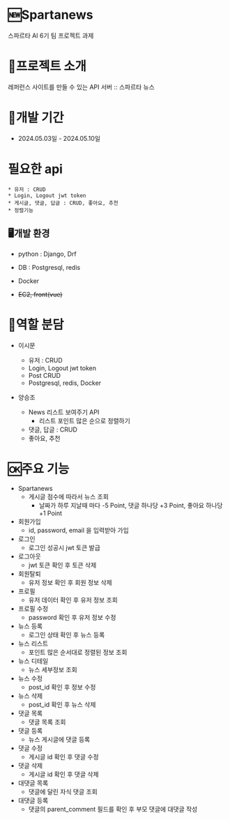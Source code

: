 # 🆕Spartanews
스파르타 AI 6기 팀 프로젝트 과제

# 📝프로젝트 소개 
레퍼런스 사이트를 만들 수 있는 API 서버 :: 스파르타 뉴스

# 📅개발 기간
* 2024.05.03일 - 2024.05.10일

# 필요한 api
    * 유저 : CRUD
    * Login, Logout jwt token
    * 게시글, 댓글, 답글 : CRUD, 좋아요, 추천
    * 정렬기능

## 🖥️개발 환경
* python : Django, Drf
* DB : Postgresql, redis
* Docker
  
* ~~EC2, front(vue)~~

# 🤝역할 분담
- 이시문
    - 유저 : CRUD
    - Login, Logout jwt token
    - Post CRUD
    - Postgresql, redis, Docker
      
- 양승조
    - News 리스트 보여주기 API
        - 리스트 포인트 많은 순으로 정렬하기
    - 댓글, 답글 : CRUD
    - 좋아요, 추천


# 🆗주요 기능
- Spartanews
    - 게시글 점수에 따라서 뉴스 조회
        - 날짜가 하루 지날때 마다 -5 Point, 댓글 하나당 +3 Point, 좋아요 하나당 +1 Point
- 회원가입
   - id, password, email 을 입력받아 가입
- 로그인
   - 로그인 성공시 jwt 토큰 발급
- 로그아웃
   - jwt 토큰 확인 후 토큰 삭제
- 회원탈퇴
   - 유저 정보 확인 후 회원 정보 삭제
- 프로필
   - 유저 데이터 확인 후 유저 정보 조회
- 프로필 수정
   - password 확인 후 유저 정보 수정
- 뉴스 등록
   - 로그인 상태 확인 후 뉴스 등록
- 뉴스 리스트
   - 포인트 많은 순서대로 정렬된 정보 조회
- 뉴스 디테일
   - 뉴스 세부정보 조회 
- 뉴스 수정
   - post_id 확인 후 정보 수정
- 뉴스 삭제
   - post_id 확인 후 뉴스 삭제
- 댓글 목록
   - 댓글 목록 조회
- 댓글 등록
   - 뉴스 게시글에 댓글 등록
- 댓글 수정
   - 게시글 id 확인 후 댓글 수정
- 댓글 삭제
   - 게시글 id 확인 후 댓글 삭제
- 대댓글 목록
   - 댓글에 달린 자식 댓글 조회
- 대댓글 등록
   - 댓글의 parent_comment 필드를 확인 후 부모 댓글에 대댓글 작성







